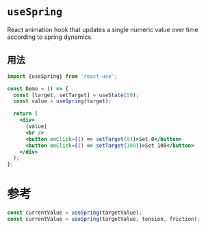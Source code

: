 # `useSpring`

React animation hook that updates a single numeric value over time according
to spring dynamics.


## 用法

```jsx
import {useSpring} from 'react-use';

const Demo = () => {
  const [target, setTarget] = useState(50);
  const value = useSpring(target);

  return (
    <div>
      {value}
      <br />
      <button onClick={() => setTarget(0)}>Set 0</button>
      <button onClick={() => setTarget(100)}>Set 100</button>
    </div>
  );
};
```


# 参考


```js
const currentValue = useSpring(targetValue);
const currentValue = useSpring(targetValue, tension, friction);
```

